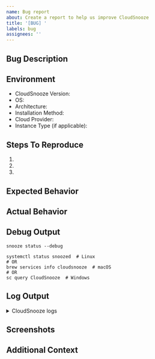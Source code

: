```yaml
---
name: Bug report
about: Create a report to help us improve CloudSnooze
title: '[BUG] '
labels: bug
assignees: ''
---
```


## Bug Description
<!-- A clear and concise description of what the bug is -->

## Environment
<!-- Please complete the following information -->
- CloudSnooze Version: <!-- e.g. v0.1.0 -->
- OS: <!-- e.g. Ubuntu 22.04, macOS 13.4, Windows 11 -->
- Architecture: <!-- e.g. x86_64, arm64 -->
- Installation Method: <!-- e.g. DEB, RPM, Homebrew, Chocolatey, MSI -->
- Cloud Provider: <!-- e.g. AWS EC2, AWS Lightsail, None (local) -->
- Instance Type (if applicable): <!-- e.g. t3.micro -->

## Steps To Reproduce
<!-- Steps to reproduce the behavior -->
1. 
2. 
3. 

## Expected Behavior
<!-- A clear and concise description of what you expected to happen -->

## Actual Behavior
<!-- What actually happened -->

## Debug Output
<!-- Please provide the output of the following commands -->
```
snooze status --debug
```

```
systemctl status snoozed  # Linux
# OR
brew services info cloudsnooze  # macOS
# OR
sc query CloudSnooze  # Windows
```

## Log Output
<details>
<summary>CloudSnooze logs</summary>

```
<!-- Paste relevant logs here - Linux: /var/log/cloudsnooze.log, macOS: /usr/local/var/log/cloudsnooze, Windows: C:\ProgramData\CloudSnooze\logs\cloudsnooze.log -->
```
</details>

## Screenshots
<!-- If applicable, add screenshots to help explain your problem -->

## Additional Context
<!-- Add any other context about the problem here -->